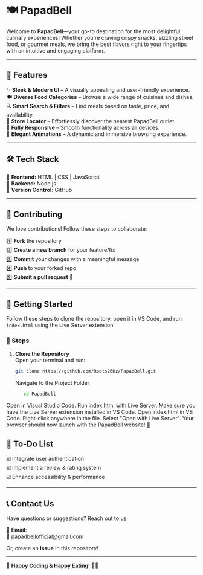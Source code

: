 # 🍽 **PapadBell**  

Welcome to **PapadBell**—your go-to destination for the most delightful culinary experiences! Whether you're craving crispy snacks, sizzling street food, or gourmet meals, we bring the best flavors right to your fingertips with an intuitive and engaging platform.  

---

## 🚀 **Features**  

✨ **Sleek & Modern UI** – A visually appealing and user-friendly experience.  
🍽 **Diverse Food Categories** – Browse a wide range of cuisines and dishes.  
🔍 **Smart Search & Filters** – Find meals based on taste, price, and availability.  
📍 **Store Locator** – Effortlessly discover the nearest PapadBell outlet.  
📱 **Fully Responsive** – Smooth functionality across all devices.  
🎨 **Elegant Animations** – A dynamic and immersive browsing experience.  

---

## 🛠 **Tech Stack**  

🔹 **Frontend:** HTML | CSS | JavaScript  
🔹 **Backend:** Node.js  
🔹 **Version Control:** GitHub  

---

## 📜 **Contributing**  

We love contributions! Follow these steps to collaborate:  

1️⃣ **Fork** the repository  
2️⃣ **Create a new branch** for your feature/fix  
3️⃣ **Commit** your changes with a meaningful message  
4️⃣ **Push** to your forked repo  
5️⃣ **Submit a pull request** 🚀  

---
## 🚀 Getting Started  

Follow these steps to clone the repository, open it in VS Code, and run `index.html` using the Live Server extension.  

### 📌 Steps  

1. **Clone the Repository**  
   Open your terminal and run:  

   ```sh
   git clone https://github.com/Roots26Hz/PapadBell.git
   ```
   Navigate to the Project Folder
   ```sh
      cd PapadBell

Open in Visual Studio Code.
Run index.html with Live Server.
Make sure you have the Live Server extension installed in VS Code.
Open index.html in VS Code.
Right-click anywhere in the file.
Select "Open with Live Server".
Your browser should now launch with the PapadBell website! 🎉

## 📌 **To-Do List**  

☑️ Integrate user authentication  
☑️ Implement a review & rating system  
☑️ Enhance accessibility & performance  

---

## 📞 **Contact Us**  

Have questions or suggestions? Reach out to us:  

📧 **Email:**  
📩 papadbellofficial@gmail.com

Or, create an **issue** in this repository!  

---

🎉 **Happy Coding & Happy Eating!** 🍕🍔  

